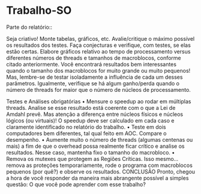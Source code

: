 # Trabalho-SO
Parte do relatório::

Seja criativo! Monte tabelas, gráficos, etc. Avalie/critique o máximo possível os resultados dos testes. Faça conjecturas e verifique, com testes, se elas estão certas.
Elabore gráficos relativo ao tempo de processamento versus diferentes números de threads e tamanhos de macroblocos,
conforme citado anteriormente. Você encontrará resultados bem interessantes quando o tamanho dos macroblocos for muito
grande ou muito pequenos! Mas, lembre-se de testar isoladamente a influência de cada um desses parâmetros.
Igualmente, verifique se há algum ganho/perda quando o número de threads for maior que o número de núcleos de
processamento.

Testes e Análises obrigatórias
• Mensure o speedup ao rodar em múltiplas threads. Analise se esse resultado está coerente com o que a Lei de Amdahl
prevê. Mas atenção a diferença entre núcleos físicos e núcleos lógicos (ou virtuais)! O speedup deve ser calculado em
cada caso e claramente identificado no relatório do trabalho.
• Teste em dois computadores bem diferentes, tal qual feito em AOC. Compare o desempenho.
• Aumente muito o número de threads (algumas centenas ou mais) a fim de que o overhead possa realmente ficar
crítico e analise os resultados. Nesse caso, mantenha fixo o tamanho do macrobloco.
• Remova os mutexes que protegem as Regiões Críticas. Isso mesmo... remova as proteções temporariamente, rode o
programa com macroblocos pequenos (por quê?) e observe os resultados.
CONCLUSÃO
Pronto, chegou a hora de você responder da maneira mais abrangente possível a simples questão:
O que você pode aprender com esse trabalho?

